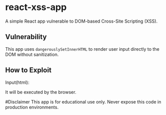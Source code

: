 # react-xss-app

A simple React app vulnerable to DOM-based Cross-Site Scripting (XSS).

## Vulnerability

This app uses `dangerouslySetInnerHTML` to render user input directly to the DOM without sanitization.

## How to Exploit

Input(html): <script>alert('XSS')</script>

It will be executed by the browser.

#Disclaimer
This app is for educational use only. Never expose this code in production environments.
